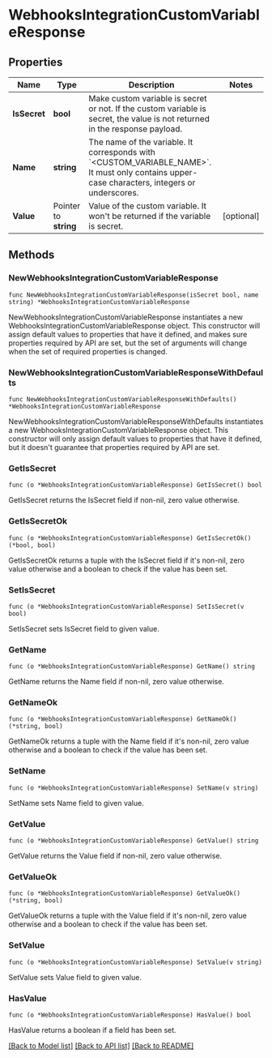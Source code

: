 # WebhooksIntegrationCustomVariableResponse

## Properties

| Name         | Type                  | Description                                                                                                                                                   | Notes      |
| ------------ | --------------------- | ------------------------------------------------------------------------------------------------------------------------------------------------------------- | ---------- |
| **IsSecret** | **bool**              | Make custom variable is secret or not. If the custom variable is secret, the value is not returned in the response payload.                                   |
| **Name**     | **string**            | The name of the variable. It corresponds with &#x60;&lt;CUSTOM_VARIABLE_NAME&gt;&#x60;. It must only contains upper-case characters, integers or underscores. |
| **Value**    | Pointer to **string** | Value of the custom variable. It won&#39;t be returned if the variable is secret.                                                                             | [optional] |

## Methods

### NewWebhooksIntegrationCustomVariableResponse

`func NewWebhooksIntegrationCustomVariableResponse(isSecret bool, name string) *WebhooksIntegrationCustomVariableResponse`

NewWebhooksIntegrationCustomVariableResponse instantiates a new WebhooksIntegrationCustomVariableResponse object.
This constructor will assign default values to properties that have it defined,
and makes sure properties required by API are set, but the set of arguments
will change when the set of required properties is changed.

### NewWebhooksIntegrationCustomVariableResponseWithDefaults

`func NewWebhooksIntegrationCustomVariableResponseWithDefaults() *WebhooksIntegrationCustomVariableResponse`

NewWebhooksIntegrationCustomVariableResponseWithDefaults instantiates a new WebhooksIntegrationCustomVariableResponse object.
This constructor will only assign default values to properties that have it defined,
but it doesn't guarantee that properties required by API are set.

### GetIsSecret

`func (o *WebhooksIntegrationCustomVariableResponse) GetIsSecret() bool`

GetIsSecret returns the IsSecret field if non-nil, zero value otherwise.

### GetIsSecretOk

`func (o *WebhooksIntegrationCustomVariableResponse) GetIsSecretOk() (*bool, bool)`

GetIsSecretOk returns a tuple with the IsSecret field if it's non-nil, zero value otherwise
and a boolean to check if the value has been set.

### SetIsSecret

`func (o *WebhooksIntegrationCustomVariableResponse) SetIsSecret(v bool)`

SetIsSecret sets IsSecret field to given value.

### GetName

`func (o *WebhooksIntegrationCustomVariableResponse) GetName() string`

GetName returns the Name field if non-nil, zero value otherwise.

### GetNameOk

`func (o *WebhooksIntegrationCustomVariableResponse) GetNameOk() (*string, bool)`

GetNameOk returns a tuple with the Name field if it's non-nil, zero value otherwise
and a boolean to check if the value has been set.

### SetName

`func (o *WebhooksIntegrationCustomVariableResponse) SetName(v string)`

SetName sets Name field to given value.

### GetValue

`func (o *WebhooksIntegrationCustomVariableResponse) GetValue() string`

GetValue returns the Value field if non-nil, zero value otherwise.

### GetValueOk

`func (o *WebhooksIntegrationCustomVariableResponse) GetValueOk() (*string, bool)`

GetValueOk returns a tuple with the Value field if it's non-nil, zero value otherwise
and a boolean to check if the value has been set.

### SetValue

`func (o *WebhooksIntegrationCustomVariableResponse) SetValue(v string)`

SetValue sets Value field to given value.

### HasValue

`func (o *WebhooksIntegrationCustomVariableResponse) HasValue() bool`

HasValue returns a boolean if a field has been set.

[[Back to Model list]](../README.md#documentation-for-models) [[Back to API list]](../README.md#documentation-for-api-endpoints) [[Back to README]](../README.md)
